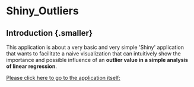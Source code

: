 # Shiny_Outliers

## Introduction  {.smaller}  

This application is about a very basic and very simple 'Shiny' application that wants to facilitate a naive visualization that can intuitively show the importance and possible influence of an **outlier value in a simple analysis of linear regression**.   

[Please click here to go to the application itself:](https://chatard.shinyapps.io/outliers/)  
